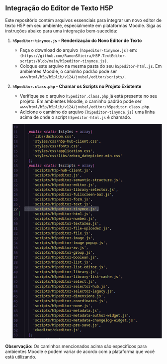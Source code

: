 ## Integração do Editor de Texto H5P

Este repositório contém arquivos essenciais para integrar um novo editor de texto H5P em seu ambiente, especialmente em plataformas Moodle. Siga as instruções abaixo para uma integração bem-sucedida:

1. **`h5peditor-tinymce.js` - Renderização do Novo Editor de Texto**
   - Faça o download do arquivo `[h5peditor-tinymce.js]` em: `(https://github.com/RamonSVieira/H5P.TextEditor-scripts/blob/main/h5peditor-tinymce.js)`.
   - Coloque este arquivo na mesma pasta do seu `h5peditor-html.js`. Em ambientes Moodle, o caminho padrão pode ser `www/html/h5p/h5plib/v124/joubel/editor/scripts/`.
2. **`h5peditor.class.php` - Chamar os Scripts no Projeto Existente**

   - Verifique se o arquivo `h5peditor.class.php` já está presente no seu projeto. Em ambientes Moodle, o caminho padrão pode ser `www/html/h5p/h5plib/v124/joubel/editor/h5peditor.class.php`.
   - Adicione o caminho do arquivo `[h5peditor-tinymce.js]` uma linha acima de onde o script `h5peditor-html.js` é chamado.

   ![Untitled](Readme/Untitled.png)

**Observação:** Os caminhos mencionados acima são específicos para ambientes Moodle e podem variar de acordo com a plataforma que você está utilizando.
